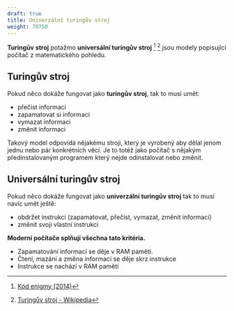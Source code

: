 ```yaml
---
draft: true
title: Univerzální turingův stroj
weight: 70750
---
```


**Turingův stroj** potažmo **universální turingův stroj** [^t] [^p] jsou modely popisující počítač z matematického pohledu.

## Turingův stroj

Pokud něco dokáže fungovat jako **turingův stroj**, tak to musí umět:
- přečíst informaci
- zapamatovat si informaci
- vymazat informaci
- změnit informaci

Takový model odpovídá nějakému stroji, který je vyrobený aby dělal jenom jednu nebo pár konkrétních věcí. Je to totéž jako počítač s nějakým předinstalovaným programem který nejde odinstalovat nebo změnit.

## Universální turingův stroj

Pokud něco dokáže fungovat jako **univerzální turingův stroj** tak to musí navíc umět ještě:
- obdržet instrukci (zapamatovat, přečíst, vymazat, změnit informaci)
- změnit svoji vlastní instrukci

**Moderní počítače splňují všechna tato kritéria.** 
- Zapamatování informací se děje v RAM paměti. 
- Čtení, mazání a změna informací se děje skrz instrukce
- Instrukce se nachází v RAM paměti

[^t]: [Kód enigmy (2014)](https://www.csfd.cz/film/283747-kod-enigmy/prehled/)
[^p]: [Turingův stroj - Wikipedia](https://cs.wikipedia.org/wiki/Turing%C5%AFv_stroj)